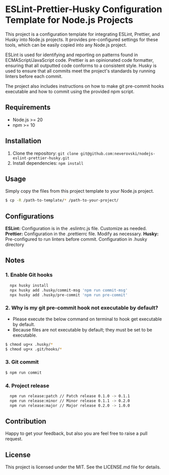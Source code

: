 # ESLint-Prettier-Husky Configuration Template for Node.js Projects

This project is a configuration template for integrating ESLint, Prettier, and Husky into Node.js projects. It provides pre-configured settings for these tools, which can be easily copied into any Node.js project.

ESLint is used for identifying and reporting on patterns found in ECMAScript/JavaScript code. Prettier is an opinionated code formatter, ensuring that all outputted code conforms to a consistent style. Husky is used to ensure that all commits meet the project's standards by running linters before each commit.

The project also includes instructions on how to make git pre-commit hooks executable and how to commit using the provided npm script.

## Requirements

- Node.js >= 20
- npm >= 10

## Installation

1. Clone the repository: `git clone git@github.com:neverovski/nodejs-eslint-prettier-husky.git`
2. Install dependencies: `npm install`

## Usage

Simply copy the files from this project template to your Node.js project.

```bash
$ cp -R /path-to-template/* /path-to-your-project/
```

## Configurations

**ESLint:** Configuration is in the .eslintrc.js file. Customize as needed.
**Prettier:** Configuration in the .prettierrc file. Modify as necessary.
**Husky:** Pre-configured to run linters before commit. Configuration in .husky directory

## Notes

### 1. Enable Git hooks

```sh
  npx husky install
  npx husky add .husky/commit-msg 'npm run commit-msg'
  npx husky add .husky/pre-commit 'npm run pre-commit'
```

### 2. Why is my git pre-commit hook not executable by default?

- Please execute the below command on terminal to hook get executable by default.
- Because files are not executable by default; they must be set to be executable.

```bash
$ chmod ug+x .husky/*
$ chmod ug+x .git/hooks/*
```

### 3. Git commit

```bash
$ npm run commit
```

### 4. Project release

```sh
  npm run release:patch // Patch release 0.1.0 -> 0.1.1
  npm run release:minor // Minor release 0.1.1 -> 0.2.0
  npm run release:major // Major release 0.2.0 -> 1.0.0
```

## Contribution

Happy to get your feedback, but also you are feel free to raise a pull request.

## License

This project is licensed under the MIT. See the LICENSE.md file for details.
